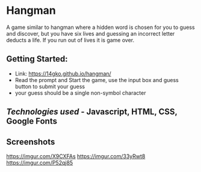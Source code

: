 # Hangman
A game similar to hangman where a hidden word is chosen for you to guess and discover, but you have six lives and guessing an incorrect letter deducts a life. If you run out of lives it is game over.

## Getting Started:
- Link: https://14gko.github.io/hangman/
- Read the prompt and Start the game, use the input box and guess button to submit your guess
- your guess should be a single non-symbol character

## *Technologies used* - Javascript, HTML, CSS, Google Fonts

## Screenshots

https://imgur.com/X9CXFAs
https://imgur.com/33yRwt8
https://imgur.com/P52qj85